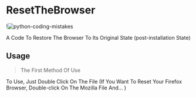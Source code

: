 # ResetTheBrowser


!![python-coding-mistakes](https://www.malaysiatimes.my/wp-content/uploads/2021/03/a-800x425.jpg)


A Code To Restore The Browser To Its Original State (post-installation State) 

## Usage

> The First Method Of Use 
  
  To Use, Just Double Click On The File (If You Want To Reset Your Firefox Browser, Double-click On The Mozilla File And... )
